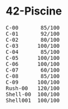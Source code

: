 # 42-Piscine
<pre>
C-00       85/100
C-01       92/100
C-02       80/100
C-03      100/100
C-04       85/100
C-05      100/100
C-06      100/100
C-07       60/100
C-08       85/100
C-09      100/100
Rush-00   120/100
Shell-00  100/100
Shell001  100/100
</pre>
